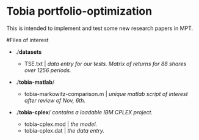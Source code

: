 Tobia portfolio-optimization
======================

This is intended to implement and test some new research papers in MPT.

#Files of interest

- ./**datasets**
  - TSE.txt | *data entry for our tests. Matrix of returns for 88 shares over 1256 periods.*

- ./**tobia-matlab**/
  - tobia-markowitz-comparison.m | *unique matlab script of interest after review of Nov, 6th.* 

- ./**tobia-cplex**/ *contains a loadable IBM CPLEX project.*
  - tobia-cplex.mod | *the model.*
  - tobia-cplex.dat | *the data entry.*
